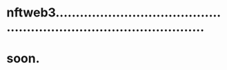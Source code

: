 # nftweb3..........................................................................................
# soon.
